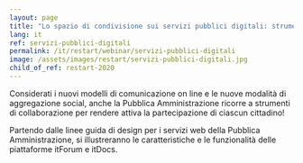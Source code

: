 ```yaml
---
layout: page
title: "Lo spazio di condivisione sui servizi pubblici digitali: strumenti e modalità operative"
lang: it
ref: servizi-pubblici-digitali
permalink: /it/restart/webinar/servizi-pubblici-digitali
image: /assets/images/restart/servizi-pubblici-digitali.jpg
child_of_ref: restart-2020
---
```


Considerati i nuovi modelli di comunicazione on line e le nuove modalità di
aggregazione social, anche la Pubblica Amministrazione ricorre a strumenti di
collaborazione per rendere attiva la partecipazione di ciascun cittadino!

Partendo dalle linee guida di design per i servizi web della Pubblica
Amministrazione, si illustreranno le caratteristiche e le funzionalità delle
piattaforme itForum e itDocs.
